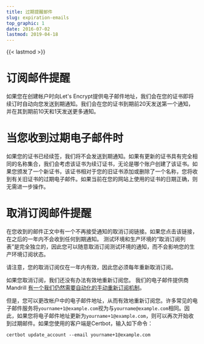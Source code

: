 ```yaml
---
title: 过期提醒邮件
slug: expiration-emails
top_graphic: 1
date: 2016-07-02
lastmod: 2019-04-18
---
```


{{< lastmod >}}

# 订阅邮件提醒

如果您在创建帐户时向Let's Encrypt提供电子邮件地址，我们会在您的证书即将续订时自动向您发送到期通知。我们会在您的证书到期前20天发送第一个通知，并在其到期前10天和1天发送更多通知。

# 当您收到过期电子邮件时

如果您的证书已经续签，我们将不会发送到期通知。如果有更新的证书具有完全相同的名称集合，我们会考虑该证书为续订证书，无论是哪个账户创建了该证书。如果您颁发了一个新证书，该证书相对于您的旧证书添加或删除了一个名称，您将收到有关旧证书的过期电子邮件。如果当前在您的网站上使用的证书的日期正确，则无需进一步操作。

# 取消订阅邮件提醒

在您收到的邮件正文中有一个不再接受通知的取消订阅链接。如果您点击该链接，在之后的一年内不会收到任何到期通知。 测试环境和生产环境的“取消订阅列表”是完全独立的，因此您可以随意取消订阅测试环境的通知，而不会影响您的生产环境订阅状态。

请注意，您的取消订阅仅在一年内有效，因此您必须每年重新取消订阅。

如果您取消订阅，我们还没有办法有效地重新订阅您。 我们的电子邮件提供商Mandrill [有一个我们仍然需要自动化的手动重新订阅机制](https://mandrill.zendesk.com/hc/en-us/articles/205582947-About-Unsubscribes)。

但是，您可以更改帐户中的电子邮件地址，从而有效地重新订阅您。许多常见的电子邮件服务将`yourname+1@example.com`视为与`yourname@example.com`相同。因此，如果您将电子邮件地址更新为`yourname+1@example.com`，则可以再次开始收到过期邮件。如果您使用的客户端是Certbot，输入如下命令： 

`certbot update_account --email yourname+1@example.com`
